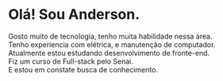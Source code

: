 
# Olá! Sou Anderson.
Gosto muito de tecnologia, tenho muita habilidade nessa área.<br>
Tenho experiencia com elétrica, e manutenção de computador.<br>
Atualmente estou estudando desenvolvimento de fronte-end.<br>
Fiz um curso de Full-stack pelo Senai.<br>
E estou em constate busca de conhecimento.<br>
